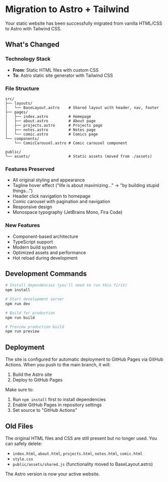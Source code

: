 # Migration to Astro + Tailwind

Your static website has been successfully migrated from vanilla HTML/CSS to Astro with Tailwind CSS.

## What's Changed

### Technology Stack
- **From**: Static HTML files with custom CSS
- **To**: Astro static site generator with Tailwind CSS

### File Structure
```
src/
├── layouts/
│   └── BaseLayout.astro    # Shared layout with header, nav, footer
├── pages/
│   ├── index.astro         # Homepage
│   ├── about.astro         # About page
│   ├── projects.astro      # Projects page
│   ├── notes.astro         # Notes page
│   └── comic.astro         # Comics page
└── components/
    └── ComicCarousel.astro # Comic carousel component

public/
└── assets/                 # Static assets (moved from ./assets)
```

### Features Preserved
- All original styling and appearance
- Tagline hover effect ("life is about maximizing..." → "by building stupid things...")
- Header click navigation to homepage
- Comic carousel with pagination and navigation
- Responsive design
- Monospace typography (JetBrains Mono, Fira Code)

### New Features
- Component-based architecture
- TypeScript support
- Modern build system
- Optimized assets and performance
- Hot reload during development

## Development Commands

```bash
# Install dependencies (you'll need to run this first)
npm install

# Start development server
npm run dev

# Build for production
npm run build

# Preview production build
npm run preview
```

## Deployment

The site is configured for automatic deployment to GitHub Pages via GitHub Actions. When you push to the main branch, it will:
1. Build the Astro site
2. Deploy to GitHub Pages

Make sure to:
1. Run `npm install` first to install dependencies
2. Enable GitHub Pages in repository settings
3. Set source to "GitHub Actions"

## Old Files

The original HTML files and CSS are still present but no longer used. You can safely delete:
- `index.html`, `about.html`, `projects.html`, `notes.html`, `comic.html`
- `style.css`
- `public/assets/shared.js` (functionality moved to BaseLayout.astro)

The Astro version is now your active website.
